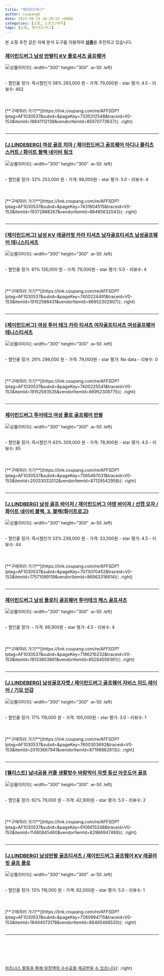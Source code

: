 ```yaml
---
title: "제이린드버그"
author: coupang6
date: 2023-08-19 10:29:22 +0800
categories: [쇼핑, 스포츠/레저]
tags: [쇼핑, 제이린드버그]
---
```


본 쇼핑 추천 글은 자체 분석 도구를 이용하여 [**상품**](https://link.coupang.com/a/bao1ui)을 추천하고 있습니다.

### [제이린드버그 남성 반팔티 KV 폴로셔츠 골프웨어](https://link.coupang.com/re/AFFSDP?lptag=AF1030537&subid=&pageKey=7335312548&traceid=V0-153&itemId=18841112138&vendorItemId=85970773637)

![상품이미지](https://thumbnail9.coupangcdn.com/thumbnails/remote/230x230ex/image/vendor_inventory/0f8e/51fc966ee92e7486cf23f44e17ddcf0a378cd6e031215b91c7fe3039bf15.jpg){: width="300" height="300" .w-50 .left}


<br>
- 할인율 정가: 즉시할인가 38%  293,000   원
- 가격: 79,000원
- star 평가: 4.5
- 리뷰수: 462
<br>
<br>
<br>
<br>
[**구매하러 가기**](https://link.coupang.com/re/AFFSDP?lptag=AF1030537&subid=&pageKey=7335312548&traceid=V0-153&itemId=18841112138&vendorItemId=85970773637){: .right}
<br>
<br>

---

### [[J.LINDEBERG] 여성 골프 치마 / 제이린드버그 골프웨어 아디나 플리츠 스커트 / 화이트 블랙 네이비 핑크](https://link.coupang.com/re/AFFSDP?lptag=AF1030537&subid=&pageKey=7431804515&traceid=V0-153&itemId=19372888267&vendorItemId=86485632043)

![상품이미지](https://thumbnail9.coupangcdn.com/thumbnails/remote/230x230ex/image/vendor_inventory/5c1f/9d18a4379d10b15f2273454068b2e07c5e7097b4e259758eca970d167fc0.jpg){: width="300" height="300" .w-50 .left}


<br>
- 할인율 정가: 32%  253,000   원
- 가격: 98,000원
- star 평가: 5.0
- 리뷰수: 4
<br>
<br>
<br>
<br>
[**구매하러 가기**](https://link.coupang.com/re/AFFSDP?lptag=AF1030537&subid=&pageKey=7431804515&traceid=V0-153&itemId=19372888267&vendorItemId=86485632043){: .right}
<br>
<br>

---

### [[제이린드버그] 남성 KV 레귤러핏 카라 티셔츠 남자골프티셔츠 남성골프웨어 테니스티셔츠](https://link.coupang.com/re/AFFSDP?lptag=AF1030537&subid=&pageKey=7400224491&traceid=V0-153&itemId=19152588431&vendorItemId=86952302907)

![상품이미지](https://thumbnail10.coupangcdn.com/thumbnails/remote/230x230ex/image/vendor_inventory/a8ea/50840f6bd3d35835867a2c34761050a1daf677737afd3a0265c0bf031a68.jpg){: width="300" height="300" .w-50 .left}


<br>
- 할인율 정가: 61%  130,000   원
- 가격: 79,000원
- star 평가: 5.0
- 리뷰수: 4
<br>
<br>
<br>
<br>
[**구매하러 가기**](https://link.coupang.com/re/AFFSDP?lptag=AF1030537&subid=&pageKey=7400224491&traceid=V0-153&itemId=19152588431&vendorItemId=86952302907){: .right}
<br>
<br>

---

### [[제이린드버그] 여성 투어 테크 카라 티셔츠 여자골프티셔츠 여성골프웨어 테니스티셔츠](https://link.coupang.com/re/AFFSDP?lptag=AF1030537&subid=&pageKey=7400225541&traceid=V0-153&itemId=19152593535&vendorItemId=86952308775)

![상품이미지](https://thumbnail10.coupangcdn.com/thumbnails/remote/230x230ex/image/vendor_inventory/e8fa/f7c14ae9260ecf24a2148faed7c77ea8b3f6555d23670e2caec9d60bc4fa.jpg){: width="300" height="300" .w-50 .left}


<br>
- 할인율 정가: 29%  298,000   원
- 가격: 79,000원
- star 평가: No data
- 리뷰수: 0
<br>
<br>
<br>
<br>
[**구매하러 가기**](https://link.coupang.com/re/AFFSDP?lptag=AF1030537&subid=&pageKey=7400225541&traceid=V0-153&itemId=19152593535&vendorItemId=86952308775){: .right}
<br>
<br>

---

### [제이린드버그 투어테크 여성 폴로 골프웨어 반팔](https://link.coupang.com/re/AFFSDP?lptag=AF1030537&subid=&pageKey=7585467031&traceid=V0-153&itemId=20033032012&vendorItemId=87129542958)

![상품이미지](https://thumbnail6.coupangcdn.com/thumbnails/remote/230x230ex/image/vendor_inventory/551d/5a5ca355855d192cb913658bfc17c8a5f625a568c013dddd07622e307d3b.png){: width="300" height="300" .w-50 .left}


<br>
- 할인율 정가: 즉시할인가 43%  309,000   원
- 가격: 78,900원
- star 평가: 4.5
- 리뷰수: 85
<br>
<br>
<br>
<br>
[**구매하러 가기**](https://link.coupang.com/re/AFFSDP?lptag=AF1030537&subid=&pageKey=7585467031&traceid=V0-153&itemId=20033032012&vendorItemId=87129542958){: .right}
<br>
<br>

---

### [[J.LINDBERG] 남성 골프 바이저 / 제이린드버그 야덴 바이져 / 선캡 모자 / 화이트 네이비 블랙, 3. 블랙(화이트로고)](https://link.coupang.com/re/AFFSDP?lptag=AF1030537&subid=&pageKey=7073070452&traceid=V0-153&itemId=17571099119&vendorItemId=86963318914)

![상품이미지](https://thumbnail9.coupangcdn.com/thumbnails/remote/230x230ex/image/vendor_inventory/13e2/c2cb4bc618d9ce21c7ae522c3888e01e2bf1aad54ec561ef87cdc1daf342.jpg){: width="300" height="300" .w-50 .left}


<br>
- 할인율 정가: 즉시할인가 33%  239,000   원
- 가격: 33,500원
- star 평가: 4.5
- 리뷰수: 44
<br>
<br>
<br>
<br>
[**구매하러 가기**](https://link.coupang.com/re/AFFSDP?lptag=AF1030537&subid=&pageKey=7073070452&traceid=V0-153&itemId=17571099119&vendorItemId=86963318914){: .right}
<br>
<br>

---

### [제이린드버그 남성 폴로티 골프웨어 투어테크 헤스 골프셔츠](https://link.coupang.com/re/AFFSDP?lptag=AF1030537&subid=&pageKey=7186216232&traceid=V0-153&itemId=18133903861&vendorItemId=85284559361)

![상품이미지](https://thumbnail9.coupangcdn.com/thumbnails/remote/230x230ex/image/vendor_inventory/ff77/6863301c17ddcc34b45feba77af8317689e96396a190466dc2e8c72fc802.jpg){: width="300" height="300" .w-50 .left}


<br>
- 할인율 정가: 
- 가격: 89,900원
- star 평가: 4.5
- 리뷰수: 4
<br>
<br>
<br>
<br>
[**구매하러 가기**](https://link.coupang.com/re/AFFSDP?lptag=AF1030537&subid=&pageKey=7186216232&traceid=V0-153&itemId=18133903861&vendorItemId=85284559361){: .right}
<br>
<br>

---

### [[J.LINDEBERG] 남성골프자켓 / 제이린드버그 골프웨어 자비스 미드 레이어 / 기모 안감](https://link.coupang.com/re/AFFSDP?lptag=AF1030537&subid=&pageKey=7600303692&traceid=V0-153&itemId=20103667941&vendorItemId=87198862613)

![상품이미지](https://thumbnail9.coupangcdn.com/thumbnails/remote/230x230ex/image/vendor_inventory/ddd3/31f50ad68d2cca650bfe97b796e1979061e33011f7c668d21406a496591d.jpg){: width="300" height="300" .w-50 .left}


<br>
- 할인율 정가: 17%  119,000   원
- 가격: 105,000원
- star 평가: 3.0
- 리뷰수: 1
<br>
<br>
<br>
<br>
[**구매하러 가기**](https://link.coupang.com/re/AFFSDP?lptag=AF1030537&subid=&pageKey=7600303692&traceid=V0-153&itemId=20103667941&vendorItemId=87198862613){: .right}
<br>
<br>

---

### [[웰리스트] 남녀공용 커플 생활방수 바람막이 자켓 등산 아웃도어 골프](https://link.coupang.com/re/AFFSDP?lptag=AF1030537&subid=&pageKey=6106615248&traceid=V0-153&itemId=11480845460&vendorItemId=82966947489)

![상품이미지](https://thumbnail6.coupangcdn.com/thumbnails/remote/230x230ex/image/vendor_inventory/259e/f81782b486a776d4011886d03369ff01c7141f0d368dec78c4c2e3380168.jpg){: width="300" height="300" .w-50 .left}


<br>
- 할인율 정가: 62%  79,000   원
- 가격: 42,900원
- star 평가: 5.0
- 리뷰수: 2
<br>
<br>
<br>
<br>
[**구매하러 가기**](https://link.coupang.com/re/AFFSDP?lptag=AF1030537&subid=&pageKey=6106615248&traceid=V0-153&itemId=11480845460&vendorItemId=82966947489){: .right}
<br>
<br>

---

### [[J.LINDBERG] 남성반팔 골프티셔츠 / 제이린드버그 골프웨어 KV 레귤러핏 골프 폴로](https://link.coupang.com/re/AFFSDP?lptag=AF1030537&subid=&pageKey=7260894715&traceid=V0-153&itemId=18494073178&vendorItemId=86495466530)

![상품이미지](https://thumbnail9.coupangcdn.com/thumbnails/remote/230x230ex/image/vendor_inventory/4f93/6bccf81c10305c32f6b996e537c8b2d519aeefee35b1296f4a32daa032fd.jpg){: width="300" height="300" .w-50 .left}


<br>
- 할인율 정가: 13%  116,000   원
- 가격: 82,000원
- star 평가: 5.0
- 리뷰수: 1
<br>
<br>
<br>
<br>
[**구매하러 가기**](https://link.coupang.com/re/AFFSDP?lptag=AF1030537&subid=&pageKey=7260894715&traceid=V0-153&itemId=18494073178&vendorItemId=86495466530){: .right}
<br>
<br>

---
<br><br><br><br><br> [파트너스 활동을 통해 일정액의 수수료를 제공받을 수 있습니다](https://link.coupang.com/a/bao1ui){: .right}
